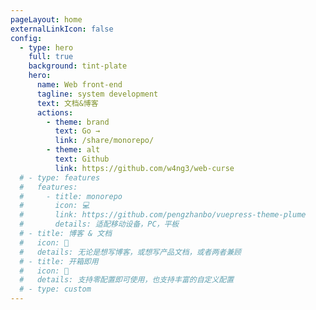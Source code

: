```yaml
---
pageLayout: home
externalLinkIcon: false
config:
  - type: hero
    full: true
    background: tint-plate
    hero:
      name: Web front-end
      tagline: system development
      text: 文档&博客
      actions:
        - theme: brand
          text: Go →
          link: /share/monorepo/
        - theme: alt
          text: Github
          link: https://github.com/w4ng3/web-curse
  # - type: features
  #   features:
  #     - title: monorepo
  #       icon: 💻
  #       link: https://github.com/pengzhanbo/vuepress-theme-plume
  #       details: 适配移动设备，PC，平板
  # - title: 博客 & 文档
  #   icon: 📖
  #   details: 无论是想写博客，或想写产品文档，或者两者兼顾
  # - title: 开箱即用
  #   icon: 🚀
  #   details: 支持零配置即可使用，也支持丰富的自定义配置
  # - type: custom
---
```


<!-- <div style="max-width: 960px;margin:0 auto;">

::: center
![GitHub Repo stars](https://img.shields.io/github/stars/pengzhanbo/vuepress-theme-plume)
![npm version](https://img.shields.io/npm/v/vuepress-theme-plume?color=32A9C3&labelColor=1B3C4A&label=npm)
![npm downloads](https://img.shields.io/npm/dy/vuepress-theme-plume?color=32A9C3&labelColor=1B3C4A&label=downloads)
![github license](https://img.shields.io/github/license/pengzhanbo/vuepress-theme-plume?color=32A9C3&labelColor=1B3C4A)
:::

### 安装

:::code-tabs
@tab pnpm

```sh :no-line-numbers
pnpm add vuepress@next vuepress-theme-plume vue
```

@tab npm

```sh :no-line-numbers
npm install vuepress@next vuepress-theme-plume
```

:::

### 配置

::: code-tabs
@tab .vuepress/config.ts

```ts :no-line-numbers
import { defineUserConfig } from "vuepress";
import { plumeTheme } from "vuepress-theme-plume";

export default defineUserConfig({
  // vuepress config...
  theme: plumeTheme({
    // theme config...
  }),
});
```

:::

</div> -->

<!-- <Card title="卡片标题" icon="twemoji:astonished-face">
  这里是卡片内容。
</Card>
<MyComponent/>

<script setup>
import MyComponent from "@MyComponent/MyComponent.vue";
</script> -->
